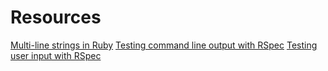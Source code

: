 # Resources

[Multi-line strings in Ruby](https://commandercoriander.net/blog/2014/11/09/a-multiline-string-cheatsheet-for-ruby/)
[Testing command line output with RSpec](https://medium.com/@joejamesio/testing-command-line-tool-output-with-rspec-8960bedeb1ce)
[Testing user input with RSpec](https://gist.github.com/Kotauror/6993000de0c53206a96879515438950d)
